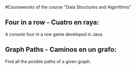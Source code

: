 #Courseworks of the course "Data Structures and Algorithms"

## Four in a row - Cuatro en raya:
A console four in a row game developed in Java.

## Graph Paths - Caminos en un grafo:
Find all the posible paths of a given graph.
